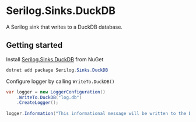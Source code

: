 # Serilog.Sinks.DuckDB
A Serilog sink that writes to a DuckDB database.

## Getting started
Install [Serilog.Sinks.DuckDB](https://www.nuget.org/packages/Serilog.Sinks.DuckDB) from NuGet

```PowerShell
dotnet add package Serilog.Sinks.DuckDB
```

Configure logger by calling `WriteTo.DuckDB()`

```C#
var logger = new LoggerConfiguration()
    .WriteTo.DuckDB("log.db")
    .CreateLogger();
    
logger.Information("This informational message will be written to the DuckDB database");
```